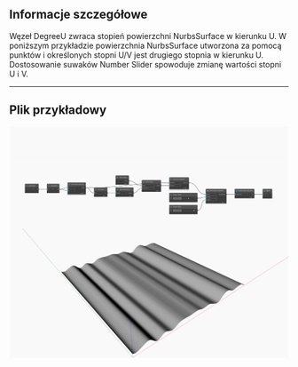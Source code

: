 ## Informacje szczegółowe
Węzeł DegreeU zwraca stopień powierzchni NurbsSurface w kierunku U. W poniższym przykładzie powierzchnia NurbsSurface utworzona za pomocą punktów i określonych stopni U/V jest drugiego stopnia w kierunku U. Dostosowanie suwaków Number Slider spowoduje zmianę wartości stopni U i V.
___
## Plik przykładowy

![DegreeU](./Autodesk.DesignScript.Geometry.NurbsSurface.DegreeU_img.jpg)


